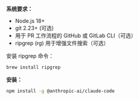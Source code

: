 **系统要求：**

- Node.js 18+
- git 2.23+ (可选)
- 用于 PR 工作流程的 GitHub 或 GitLab CLI（可选）
- ripgrep (rg) 用于增强文件搜索（可选）

安装 ripgrep 命令：

```bash
brew install ripgrep
```

**安装：**

```bash
npm install -g @anthropic-ai/claude-code
```